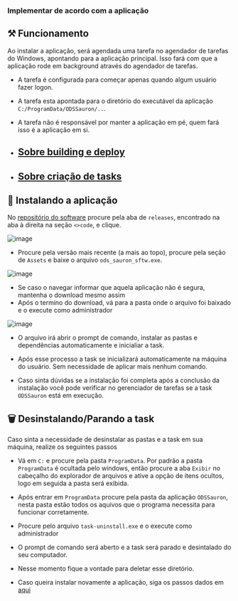 ### Implementar de acordo com a aplicação

## ⚒️ Funcionamento

Ao instalar a aplicação, será agendada uma tarefa no agendador de tarefas do Windows, apontando para a aplicação principal. 
Isso fará com que a aplicação rode em background através do agendador de tarefas.

- A tarefa é configurada para começar apenas quando algum usuário fazer logon.
- A tarefa esta apontada para o diretório do executável da aplicação `C:/ProgramData/ODSSauron/..`.
- A tarefa não é responsável por manter a aplicação em pé, quem fará isso é a aplicação em si.

- ## [Sobre building e deploy](./BUILDING.md)
- ## [Sobre criação de tasks](./TASKS.md)


## 🚀 Instalando a aplicação

No [repositório do software](https://github.com/jsassessoria-consultoria/monitory-software) procure pela aba de `releases`, encontrado na aba à direita na seção `<>code`, e clique.

![image](https://user-images.githubusercontent.com/98192816/222907286-6eb8eb85-77f4-4f26-b1d8-941e7b888057.png)


- Procure pela versão mais recente (a mais ao topo), procure pela seção de `Assets` e baixe o arquivo `ods_sauron_sftw.exe`. 

![image](https://user-images.githubusercontent.com/98192816/222907409-0a56b02b-aa55-4a84-950b-da9bc33aa6f5.png)


- Se caso o navegar informar que aquela aplicação não é segura, mantenha o download mesmo assim
- Após o termino do download, vá para a pasta onde o arquivo foi baixado e o execute como administrador

![image](https://user-images.githubusercontent.com/98192816/222907477-fb099c57-2883-47a8-b81d-7e6a1413f46f.png)

- O arquivo irá abrir o prompt de comando, instalar as pastas e dependências automaticamente e inicialiar a task.

- Após esse processo a task se inicializará automaticamente na máquina do usuário. Sem necessidade de aplicar mais nenhum comando.

- Caso sinta dúvidas se a instalação foi completa após a conclusão da instalação você pode verificar no gerenciador de tarefas se a task `ODSSauron` está em execução.


## 🗑️ Desinstalando/Parando a task

Caso sinta a necessidade de desinstalar as pastas e a task em sua máquina, realize os seguintes passos

- Vá em `C:` e procure pela pasta `ProgramData`. Por padrão a pasta `ProgramData` é ocultada pelo windows, então procure a aba `Exibir` no cabeçalho do explorador de arquivos e ative a opção de itens ocultos, logo em seguida a pasta será exibida.

- Após entrar em `ProgramData` procure pela pasta da aplicação `ODSSauron`, nesta pasta estão todos os aquivos que o programa necessita para funcionar corretamente.

- Procure pelo arquivo `task-uninstall.exe` e o execute como administrador 

- O prompt de comando será aberto e a task será parado e desintalado do seu computador.
- Nesse momento fique a vontade para deletar esse diretório.
- Caso queira instalar novamente a aplicação, siga os passos dados em [aqui](#🚀-instalando-a-aplicação)
